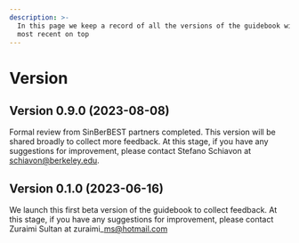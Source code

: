 ```yaml
---
description: >-
  In this page we keep a record of all the versions of the guidebook with the
  most recent on top
---
```


# Version

## Version 0.9.0 (2023-08-08)

Formal review from SinBerBEST partners completed. This version will be shared broadly to collect more feedback. At this stage, if you have any suggestions for improvement, please contact Stefano Schiavon at schiavon@berkeley.edu.

## Version 0.1.0 (2023-06-16)

We launch this first beta version of the guidebook to collect feedback. At this stage, if you have any suggestions for improvement, please contact Zuraimi Sultan at zuraimi\_ms@hotmail.com
